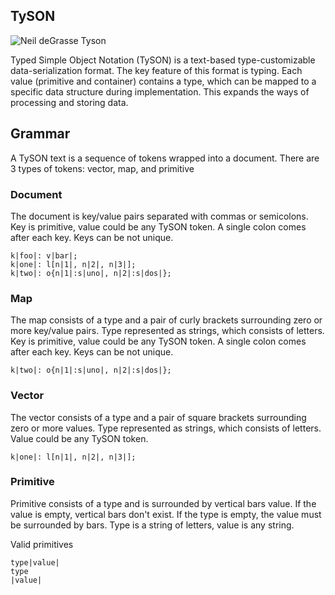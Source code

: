 ## TySON

![Neil deGrasse Tyson](https://pbs.twimg.com/profile_images/74188698/NeilTysonOriginsA-Crop_400x400.jpg)

Typed Simple Object Notation (TySON) is a text-based type-customizable data-serialization format. The key feature of this format is typing. Each value (primitive and container) contains a type, which can be mapped to a specific data structure during implementation. This expands the ways of processing and storing data.

## Grammar

A TySON text is a sequence of tokens wrapped into a document. There are 3 types of tokens: vector, map, and primitive

### Document

The document is key/value pairs separated with commas or semicolons. Key is primitive, value could be any TySON token.  A single colon comes after each key. Keys can be not unique.

```
k|foo|: v|bar|;
k|one|: l[n|1|, n|2|, n|3|];
k|two|: o{n|1|:s|uno|, n|2|:s|dos|};
```

### Map

The map consists of a type and a pair of curly brackets surrounding zero or more key/value pairs. Type represented as strings, which consists of letters. Key is primitive, value could be any TySON token. A single colon comes after each key. Keys can be not unique.

```
k|two|: o{n|1|:s|uno|, n|2|:s|dos|};
```

### Vector

The vector consists of a type and a pair of square brackets surrounding zero or more values. Type represented as strings, which consists of letters. Value could be any TySON token.

```
k|one|: l[n|1|, n|2|, n|3|];
```

### Primitive

Primitive consists of a type and is surrounded by vertical bars value. If the value is empty, vertical bars don't exist. If the type is empty, the value must be surrounded by bars. Type is a string of letters, value is any string.

Valid primitives
```
type|value|
type
|value|
```
